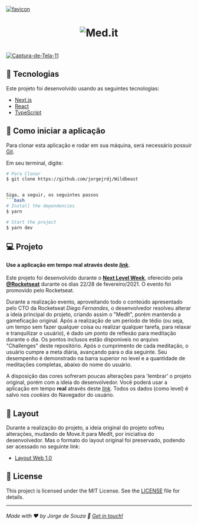 <a align="center" href="https://imgbb.com/"><img src="https://i.ibb.co/y55JK5t/favicon.png" alt="favicon" border="0" /></a>
<h1 align="center">
    <img alt="Med.it" title="Med.it" src="https://ibb.co/y55JK5t" />
</h1>

<br>
<a align="center" href="https://ibb.co/h8mY30G"><img src="https://i.ibb.co/887Y1ky/Captura-de-Tela-11.png" alt="Captura-de-Tela-11" border="0"></a>

## 🧪 Tecnologias

Este projeto foi desenvolvido usando as seguintes tecnologias:

- [Next.js](https://nextjs.org/)
- [React](https://reactjs.org)
- [TypeScript](https://www.typescriptlang.org/)


## 🚀 Como iniciar a aplicação

Para clonar esta aplicação e rodar em sua máquina, será necessário possuir [Git](https://git-scm.com).

Em seu terminal, digite:
<br />

```bash
# Para Clonar
$ git clone https://github.com/jorgejrdj/Wildbeast


Siga, a seguir, os seguintes passos
```bash
# Install the dependencies
$ yarn

# Start the project
$ yarn dev
```

## 💻 Projeto

#### Use a aplicação em tempo real através deste *[link](https://003zo.sse.codesandbox.io/)*.

Este projeto foi desenvolvido durante o **[Next Level Week](https://nextlevelweek.com/)**, oferecido pela **[@Rocketseat](https://github.com/Rocketseat)** durante os dias 22/28 de fevereiro/2021. O evento foi promovido pelo Rocketseat.

Durante a realização evento, aproveitando todo o conteúdo apresentado pelo CTO da Rocketseat *Diego Fernandes*, o desenvolvedor resolveu alterar a ideia principal do projeto, criando assim o "MedIt", porém mantendo a gameficação original. Após a realização de um período de tédio (ou seja, um tempo sem fazer qualquer coisa ou realizar qualquer tarefa, para relaxar e tranquilizar o usuário), é dado um ponto de reflexão para meditação durante o dia. Os pontos inclusos estão disponíveis no arquivo "Challenges" deste repositório. Após o cumprimento de cada meditação, o usuário cumpre a meta diária, avançando para o dia seguinte. Seu desempenho é demonstrado na barra superior no level e a quantidade de meditações completas, abaixo do nome do usuário.

A disposição das cores sofreram poucas alterações para 'lembrar' o projeto original, porém com a ideia do desenvolvedor. Você poderá usar a aplicação em tempo **real** através deste *[link](https://003zo.sse.codesandbox.io/)*. Todos os dados (como level) é salvo nos *cookies* do Navegador do usuário.

## 🔖 Layout

Durante a realização do projeto, a ideia original do projeto sofreu alterações, mudando de Move.It para MedIt, por iniciativa do desenvolvedor. Mas o formato do layout original foi preservado, podendo ser acessado no seguinte link:

- [Layout Web 1.0](https://www.figma.com/file/ge20pu3ofMOKoliUyKx1Nl/Move.it-1.0) 


## 📝 License

This project is licensed under the MIT License. See the [LICENSE](LICENSE.md) file for details.


---

###### Made with ♥ by Jorge de Souza :wave: [Get in touch!](https://www.linkedin.com/in/jorgejrdj/)